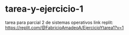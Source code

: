 # tarea-y-ejercicio-1
tarea para parcial 2 de sistemas operativos
link replit: https://replit.com/@FabricioAmadeoA/EjercicioYtarea1?v=1

